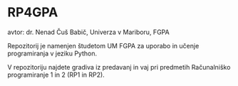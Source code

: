 # RP4GPA
avtor: dr. Nenad Čuš Babič, Univerza v Mariboru, FGPA

Repozitorij je namenjen študetom UM FGPA za uporabo in učenje programiranja v jeziku Python. 

V repozitoriju najdete gradiva iz predavanj in vaj pri predmetih Računalniško programiranje 1 in 2 (RP1 in RP2).
